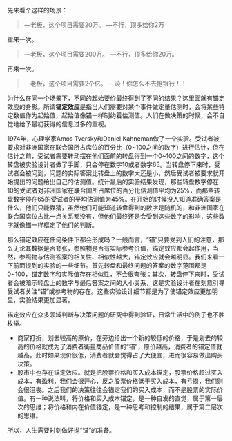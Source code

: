 先来看个这样的场景：
> —老板，这个项目需要20万。
> —不行，顶多给你2万

重来一次。
> —老板，这个项目需要200万。
> —不行，顶多给你20万。

再来一次。
> —老板，这个项目需要2个亿。
> —滚！你怎么不去抢银行！！

为什么在同一个场景下，不同的起始要价最终得到了不同的结果？这里面就有锚定效应的身影。所谓**锚定效应**是指当人们需要对某个事件做定量估测时，会将某些特定数值作为起始值，起始值像锚一样制约着估测值。人们在做决策的时候，会不自觉地给予最初获得的信息过多的重视。

1974年，心理学家Amos Tversky和Daniel Kahneman做了一个实验。受试者被要求对非洲国家在联合国所占席位的百分比（0~100之间的数字）进行估计，但在估计之前，受试者需要转动摆在他们面前的转盘得到一个0~100之间的数字，这个转盘被实验设计者做了手脚，只会停在数字10或者数字65。当转盘停下来时，受试者会被问到，问题的实际答案比转盘上的数字大还是小，然后受试者被要求就开始提出的问题给出自己的估测值。统计最后的实验结果发现，那些转盘数字停在10的受试者对非洲国家在联合国所占席位的百分比估测值平均为25%，而那些转盘数字停在65的受试者的平均估测值为45%。在开始的时候没人知道准确答案是什么，他们只能靠猜，虽然他们可能知道转盘得到的数字是随机的，和非洲国家在联合国席位占比一点关系都没有，但他们最终还是会受到这些数字的影响，这些数字就像锚一样框定了他们的判断。

那么锚定效应在任何条件下都会形成吗？一般而言，“锚”只要受到人们的注意，那么无论其数据是否夸张，参照物是否有实际参考价值，锚定效应都会起作用，当然，参照物与估测答案的相关性、相似性越大，锚定效应就会越明显。我们来看一下前面提到的实验的一些细节。首先转盘和最终问题的答案的数字范围都是0~100，锚定数字和实际值存在相似性，不会很夸张；其次，转盘停下来时，受试者会被暗示转盘上的数字与最后答案之间的大小关系，这是实验设计者在刻意引导受试者关注“锚”或参考物的存在。这些实验设计细节都是为了使锚定效应更加明显，实验结果更加显著。

锚定效应在众多领域判断与决策问题的研究中得到验证，日常生活中的例子也不胜枚举。
- 商家打折，划去较高的原价，在旁边给出一个新的较低的价格，于是划去的较高的价格就成为了消费者衡量商品价值的“锚”，原价越高，消费者的锚定值就越高，此时如果现价很低，消费者就会觉得占了大便宜，进而很容易做出购买决策。
- 股市中也存在锚定效应。就是把股票价格和买入成本锚定，股票价格超过买入成本，有盈利，我们会很开心，反之股票价格低于买入成本，有亏损，我们则会很沮丧。之后我们的决策往往会锚定我们的买入成本，而不是股票的实际价值。有一种说法叫，将价格和买入成本锚定，是一种自发的直觉，属于第一层次的思维；将价格和内在价值锚定，是一种思考和控制的结果，属于第二层次的思维。

所以，人生需要时刻做好抛“锚”的准备。
